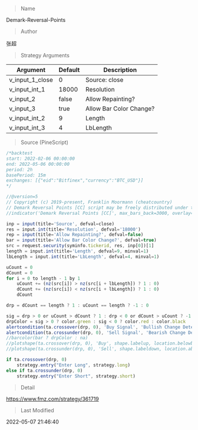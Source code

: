 
> Name

Demark-Reversal-Points

> Author

张超



> Strategy Arguments



|Argument|Default|Description|
|----|----|----|
|v_input_1_close|0|Source: close|high|low|open|hl2|hlc3|hlcc4|ohlc4|
|v_input_int_1|18000|Resolution|
|v_input_2|false|Allow Repainting?|
|v_input_3|true|Allow Bar Color Change?|
|v_input_int_2|9|Length|
|v_input_int_3|4|LbLength|


> Source (PineScript)

``` javascript
/*backtest
start: 2022-02-06 00:00:00
end: 2022-05-06 00:00:00
period: 2h
basePeriod: 15m
exchanges: [{"eid":"Bitfinex","currency":"BTC_USD"}]
*/

//@version=5
// Copyright (c) 2019-present, Franklin Moormann (cheatcountry)
// Demark Reversal Points [CC] script may be freely distributed under the MIT license.
//indicator('Demark Reversal Points [CC]', max_bars_back=3000, overlay=true)

inp = input(title='Source', defval=close)
res = input.int(title='Resolution', defval='18000')
rep = input(title='Allow Repainting?', defval=false)
bar = input(title='Allow Bar Color Change?', defval=true)
src = request.security(syminfo.tickerid, res, inp[0])[1]
length = input.int(title='Length', defval=9, minval=1)
lbLength = input.int(title='LbLength', defval=4, minval=1)

uCount = 0
dCount = 0
for i = 0 to length - 1 by 1
    uCount += (nz(src[i]) > nz(src[i + lbLength]) ? 1 : 0)
    dCount += (nz(src[i]) < nz(src[i + lbLength]) ? 1 : 0)
    dCount

drp = dCount == length ? 1 : uCount == length ? -1 : 0

sig = drp > 0 or uCount > dCount ? 1 : drp < 0 or dCount > uCount ? -1 : 0
drpColor = sig > 0 ? color.green : sig < 0 ? color.red : color.black
alertcondition(ta.crossover(drp, 0), 'Buy Signal', 'Bullish Change Detected')
alertcondition(ta.crossunder(drp, 0), 'Sell Signal', 'Bearish Change Detected')
//barcolor(bar ? drpColor : na)
//plotshape(ta.crossover(drp, 0), 'Buy', shape.labelup, location.belowbar, color.new(color.green, 0), text='Buy', textcolor=color.new(color.white, 0))
//plotshape(ta.crossunder(drp, 0), 'Sell', shape.labeldown, location.abovebar, color=color.new(color.red, 0), text='Sell', textcolor=color.new(color.white, 0))

if ta.crossover(drp, 0)
    strategy.entry("Enter Long", strategy.long)
else if ta.crossunder(drp, 0)
    strategy.entry("Enter Short", strategy.short)
```

> Detail

https://www.fmz.com/strategy/361719

> Last Modified

2022-05-07 21:46:40

